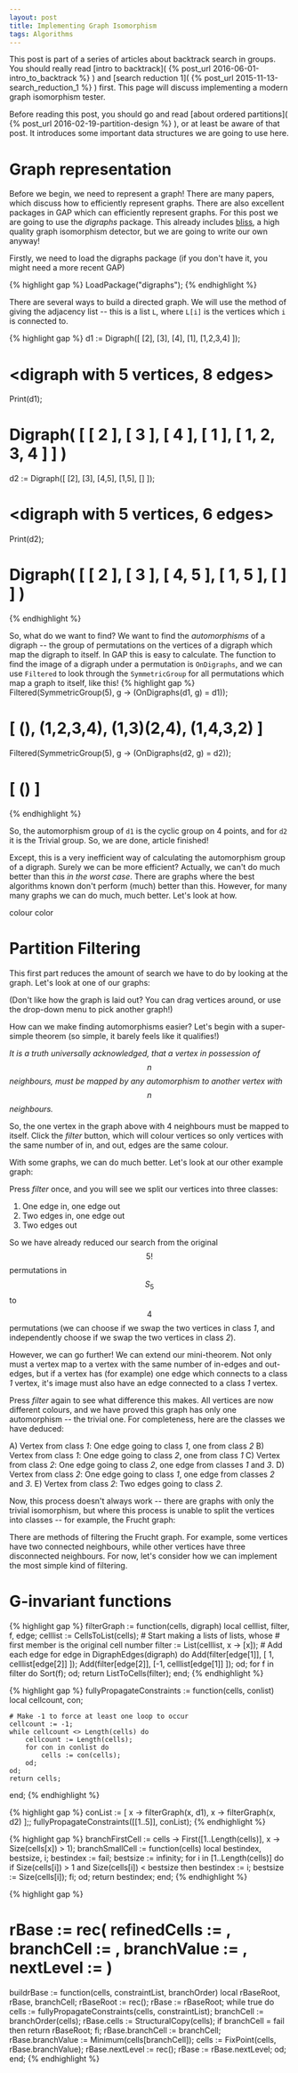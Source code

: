 ```yaml
---
layout: post
title: Implementing Graph Isomorphism
tags: Algorithms
---
```


This post is part of a series of articles about backtrack search in groups. You should really read [intro to backtrack]( {% post_url 2016-06-01-intro_to_backtrack %} ) and [search reduction 1]( {% post_url 2015-11-13-search_reduction_1 %} ) first. This page will discuss implementing a modern graph isomorphism tester. 

Before reading this post, you should go and read [about ordered partitions]( {% post_url 2016-02-19-partition-design %} ), or at least be aware of that post. It introduces some important data structures we are going to use here. 

Graph representation
====================

Before we begin, we need to represent a graph! There are many papers, which discuss how to efficiently represent graphs. There are also excellent packages in GAP which can efficiently represent graphs. For this post we are going to use the _digraphs_ package. This already includes [bliss](http://www.tcs.hut.fi/Software/bliss/), a high quality graph isomorphism detector, but we are going to write our own anyway!

Firstly, we need to load the digraphs package (if you don't have it, you might need a more recent GAP)

{% highlight gap %}
LoadPackage("digraphs");
{% endhighlight %}

There are several ways to build a directed graph. We will use the method of giving the adjacency list -- this is a list `L`, where `L[i]` is the vertices which `i` is connected to.

{% highlight gap %}
d1 := Digraph([ [2], [3], [4], [1], [1,2,3,4] ]);
# <digraph with 5 vertices, 8 edges>
Print(d1);
# Digraph( [ [ 2 ], [ 3 ], [ 4 ], [ 1 ], [ 1, 2, 3, 4 ] ] )
d2 := Digraph([ [2], [3], [4,5], [1,5], [] ]);
# <digraph with 5 vertices, 6 edges>
Print(d2);
# Digraph( [ [ 2 ], [ 3 ], [ 4, 5 ], [ 1, 5 ], [ ] ] )
{% endhighlight %}


So, what do we want to find? We want to find the *automorphisms* of a digraph -- the group of permutations on the vertices of a digraph which map the digraph to itself. In GAP this is easy to calculate. The function to find the image of a digraph under a permutation is `OnDigraphs`, and we can use `Filtered` to look through the `SymmetricGroup` for all permutations which map a graph to itself, like this!
{% highlight gap %}
Filtered(SymmetricGroup(5), g -> (OnDigraphs(d1, g) = d1));
# [ (), (1,2,3,4), (1,3)(2,4), (1,4,3,2) ]
Filtered(SymmetricGroup(5), g -> (OnDigraphs(d2, g) = d2));
# [ () ]
{% endhighlight %}

So, the automorphism group of `d1` is the cyclic group on 4 points, and for `d2` it is the Trivial group. So, we are done, article finished!

Except, this is a very inefficient way of calculating the automorphism group of a digraph. Surely we can be more efficient? Actually, we can't do much better than this _in the worst case_. There are graphs where the best algorithms known don't perform (much) better than this. However, for many many graphs we can do much, much better. Let's look at how.

colour color

Partition Filtering
===================

This first part reduces the amount of search we have to do by looking at the graph. Let's look at one of our graphs:

<div id="graph1"></div>
<script>
loadGraph("#graph1","/assets/graphs/Example-d1.json");
</script>

(Don't like how the graph is laid out? You can drag vertices around, or use the drop-down menu to pick another graph!)

How can we make finding automorphisms easier? Let's begin with a super-simple theorem (so simple, it barely feels like it qualifies!)

*It is a truth universally acknowledged, that a vertex in possession of $$n$$ neighbours, must be mapped by any automorphism to another vertex with $$n$$ neighbours.*

So, the one vertex in the graph above with 4 neighbours must be mapped to itself. Click the _filter_ button, which will colour vertices so only vertices with the same number of in, and out, edges are the same colour.

With some graphs, we can do much better. Let's look at our other example graph:

<div id="graph2"></div>
<script>
loadGraph("#graph2","/assets/graphs/Example-d2.json");
</script>

Press _filter_ once, and you will see we split our vertices into three classes:

1) One edge in, one edge out
2) Two edges in, one edge out
3) Two edges out

So we have already reduced our search from the original $$5!$$ permutations in $$S_5$$ to $$4$$ permutations (we can choose if we swap the two vertices in class _1_, and independently choose if we swap the two vertices in class _2_).

However, we can go further! We can extend our mini-theorem. Not only must a vertex map to a vertex with the same number of in-edges and out-edges, but if a vertex has (for example) one edge which connects to a class _1_ vertex, it's image must also have an edge connected to a class _1_ vertex.

Press _filter_ again to see what difference this makes. All vertices are now different colours, and we have proved this graph has only one automorphism -- the trivial one. For completeness, here are the classes we have deduced:

A) Vertex from class _1_: One edge going to class _1_, one from class _2_
B) Vertex from class _1_: One edge going to class _2_, one from class _1_
C) Vertex from class _2_: One edge going to class _2_, one edge from classes _1_ and _3_.
D) Vertex from class _2_: One edge going to class _1_, one edge from classes _2_ and _3_.
E) Vertex from class _2_: Two edges going to class _2_.

Now, this process doesn't always work -- there are graphs with only the trivial isomorphism, but where this process is unable to split the vertices into classes -- for example, the Frucht graph:

<div id="graph3"></div>
<script>
loadGraph("#graph3","/assets/graphs/Frucht.json");
</script>

There are methods of filtering the Frucht graph. For example, some vertices have two connected neighbours, while other vertices have three disconnected neighbours. For now, let's consider how we can implement the most simple kind of filtering.

G-invariant functions
=====================

{% highlight gap %}
filterGraph := function(cells, digraph)
    local celllist, filter, f, edge;
    celllist := CellsToList(cells);
    # Start making a lists of lists, whose
    # first member is the original cell number
    filter := List(celllist, x -> [x]);
    # Add each edge
    for edge in DigraphEdges(digraph) do
        Add(filter[edge[1]], [ 1, celllist[edge[2]] ]);
        Add(filter[edge[2]], [-1, celllist[edge[1]] ]);
    od;
    for f in filter do
        Sort(f);
    od;
    return ListToCells(filter);
end;
{% endhighlight %}


{% highlight gap %}
fullyPropagateConstraints := function(cells, conlist)
    local cellcount, con;

    # Make -1 to force at least one loop to occur
    cellcount := -1;
    while cellcount <> Length(cells) do
        cellcount := Length(cells);
        for con in conlist do
            cells := con(cells);
        od;
    od;
    return cells;
end;
{% endhighlight %}

{% highlight gap %}
conList := [ x -> filterGraph(x, d1), x -> filterGraph(x, d2) ];;
fullyPropagateConstraints([[1..5]], conList);
{% endhighlight %}


{% highlight gap %}
branchFirstCell := cells -> First([1..Length(cells)], x -> Size(cells[x]) > 1);
branchSmallCell := function(cells)
    local bestindex, bestsize, i;
    bestindex := fail;
    bestsize := infinity;
    for i in [1..Length(cells)] do
        if Size(cells[i]) > 1 and Size(cells[i]) < bestsize then
            bestindex := i;
            bestsize := Size(cells[i]);
        fi;
    od;
    return bestindex;
end;
{% endhighlight %}


{% highlight gap %}
# rBase := rec( refinedCells := , branchCell := , branchValue := , nextLevel := )

buildrBase := function(cells, constraintList, branchOrder)
    local rBaseRoot, rBase, branchCell;
    rBaseRoot := rec();
    rBase := rBaseRoot;
    while true do
        cells := fullyPropagateConstraints(cells, constraintList);
        branchCell := branchOrder(cells);
        rBase.cells := StructuralCopy(cells);
        if branchCell = fail then
            return rBaseRoot;
        fi;
        rBase.branchCell := branchCell;
        rBase.branchValue := Minimum(cells[branchCell]);
        cells := FixPoint(cells, rBase.branchValue);
        rBase.nextLevel := rec();
        rBase := rBase.nextLevel;
    od;
end;
{% endhighlight %}
